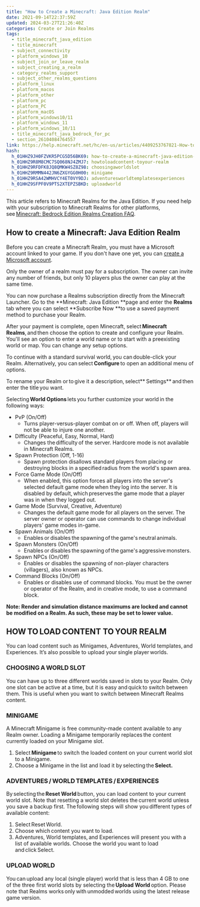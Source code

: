 ```yaml
---
title: "How to Create a Minecraft: Java Edition Realm"
date: 2021-09-14T22:37:59Z
updated: 2024-03-27T21:26:40Z
categories: Create or Join Realms
tags:
  - title_minecraft_java_edition
  - title_minecraft
  - subject_connectivity
  - platform_windows_10
  - subject_join_or_leave_realm
  - subject_creating_a_realm
  - category_realms_support
  - subject_other_realms_questions
  - platform_linux
  - platform_macos
  - platform_other
  - platform_pc
  - platform_PC
  - platform_macOS
  - platform_windows10/11
  - platform_windows_11
  - platform_windows_10/11
  - title_minecraft_java_bedrock_for_pc
  - section_26104084764557
link: https://help.minecraft.net/hc/en-us/articles/4409253767821-How-to-Create-a-Minecraft-Java-Edition-Realm
hash:
  h_01HHZ9JH0FZVKR5PCG5D56BK69: how-to-create-a-minecraft-java-edition-realm
  h_01HHZ9R8M8CMC7SQ068NJ4ZMJ7: howtoloadcontent-toyour-realm
  h_01HHZ9RFDFK8JQ8QMKW4SZ8Z98: choosingaworldslot
  h_01HHZ9RMMN442JN6ZXGYGG0H00: minigame
  h_01HHZ9RSA42WMHVCY4ET0VY9DJ: adventuresworldtemplatesexperiences
  h_01HHZ9SFPF0V9PTS2XTEPZSBKD: uploadworld
---
```


This article refers to Minecraft Realms for the Java Edition. If you need help with your subscription to Minecraft Realms for other platforms, see [Minecraft: Bedrock Edition Realms Creation FAQ](../Manage-or-Troubleshoot-Realms/Minecraft-Realms-Support.md).

## How to create a Minecraft: Java Edition Realm

Before you can create a Minecraft Realm, you must have a Microsoft account linked to your game. If you don't have one yet, you can [create a Microsoft account](https://account.microsoft.com/account).

Only the owner of a realm must pay for a subscription. The owner can invite any number of friends, but only 10 players plus the owner can play at the same time.

You can now purchase a Realms subscription directly from the Minecraft Launcher. Go to the **Minecraft: Java Edition **page and enter the **Realms** tab where you can select **Subscribe Now **to use a saved payment method to purchase your Realm.

After your payment is complete, open Minecraft, select **Minecraft Realms**, and then choose the option to create and configure your Realm. You'll see an option to enter a world name or to start with a preexisting world or map. You can change any setup options. 

To continue with a standard survival world, you can double-click your Realm. Alternatively, you can select **Configure** to open an additional menu of options.  

To rename your Realm or to give it a description, select** Settings** and then enter the title you want.

Selecting **World Options** lets you further customize your world in the following ways: 

- PvP (On/Off)
  - Turns player-versus-player combat on or off. When off, players will not be able to injure one another.
- Difficulty (Peaceful, Easy, Normal, Hard)
  - Changes the difficulty of the server. Hardcore mode is not available in Minecraft Realms. 
- Spawn Protection (Off, 1-16)
  - Spawn protection disallows standard players from placing or destroying blocks in a specified radius from the world's spawn area. 
- Force Game Mode (On/Off)
  - When enabled, this option forces all players into the server's selected default game mode when they log into the server. It is disabled by default, which preserves the game mode that a player was in when they logged out. 
- Game Mode (Survival, Creative, Adventure)
  - Changes the default game mode for all players on the server. The server owner or operator can use commands to change individual players' game modes in-game.
- Spawn Animals (On/Off)
  - Enables or disables the spawning of the game's neutral animals. 
- Spawn Monsters (On/Off)
  - Enables or disables the spawning of the game's aggressive monsters. 
- Spawn NPCs (On/Off)
  - Enables or disables the spawning of non-player characters (villagers), also known as NPCs. 
- Command Blocks (On/Off)
  - Enables or disables use of command blocks. You must be the owner or operator of the Realm, and in creative mode, to use a command block.

**Note: Render and simulation distance maximums are locked and cannot be modified on a Realm. As such, these may be set to lower value.**

## HOW TO LOAD CONTENT TO YOUR REALM 

You can load content such as Minigames, Adventures, World templates, and Experiences. It’s also possible to upload your single player worlds. 

### CHOOSING A WORLD SLOT 

You can have up to three different worlds saved in slots to your Realm. Only one slot can be active at a time, but it is easy and quick to switch between them. This is useful when you want to switch between Minecraft Realms content. 

### MINIGAME 

A Minecraft Minigame is free community-made content available to any Realm owner. Loading a Minigame temporarily replaces the content currently loaded on your Minigame slot. 

1.  Select **Minigame** to switch the loaded content on your current world slot to a Minigame. 
2.  Choose a Minigame in the list and load it by selecting the **Select.**

### ADVENTURES / WORLD TEMPLATES / EXPERIENCES 

By selecting the **Reset World** button, you can load content to your current world slot. Note that resetting a world slot deletes the current world unless you save a backup first. The following steps will show you different types of available content: 

1.  Select Reset World.
2.  Choose which content you want to load.
3.  Adventures, World templates, and Experiences will present you with a list of available worlds. Choose the world you want to load and click Select.

### UPLOAD WORLD 

You can upload any local (single player) world that is less than 4 GB to one of the three first world slots by selecting the **Upload World** option. Please note that Realms works only with unmodded worlds using the latest release game version.

